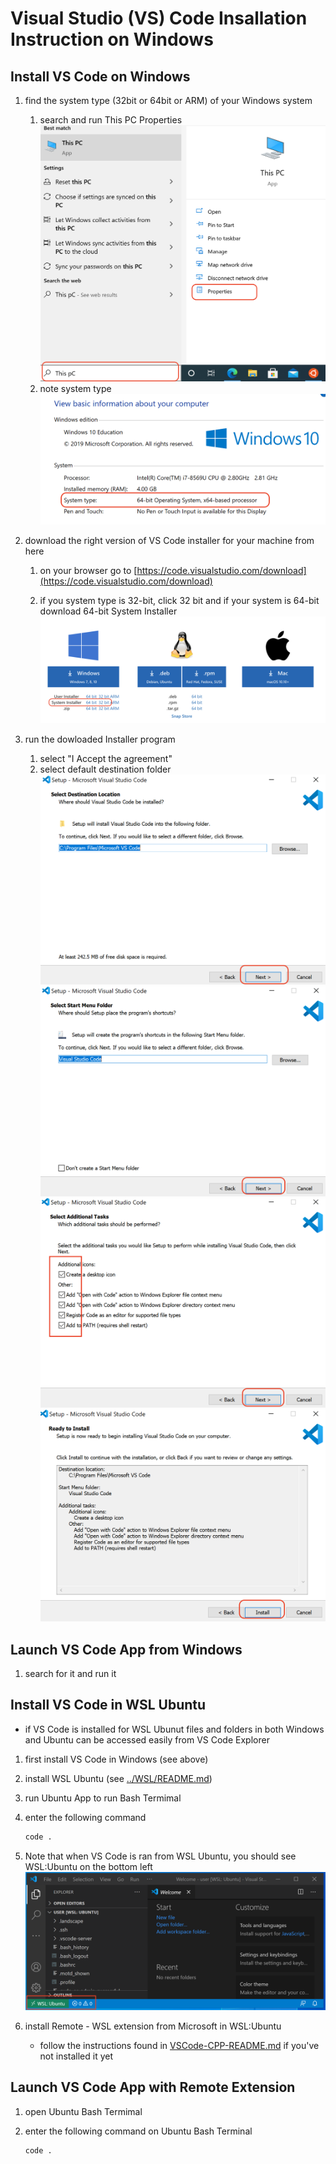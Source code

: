 # Visual Studio (VS) Code Insallation Instruction on Windows

## Install VS Code on Windows

1. find the system type (32bit or 64bit or ARM) of your Windows system
    1. search and run This PC Properties
    ![This PC Properties](PCProperties.png)
    2. note system type
    ![System Type](SystemType.png)

2. download the right version of VS Code installer for your machine from here
    1. on your browser go to [https://code.visualstudio.com/download](https://code.visualstudio.com/download)

    2. if you system type is 32-bit, click 32 bit and if your system is 64-bit download 64-bit System Installer
    ![VS Code Installer](CodeInstaller.png)

3. run the dowloaded Installer program
    1. select "I Accept the agreement"
    2. select default destination folder
    ![Destination](CodeDestination.png)
    ![Start Menu](StartMenu.png)
    ![Additional Tasks](AdditionalTasks.png)
    ![Install](InstallStep.png)

## Launch VS Code App from Windows

1. search for it and run it

## Install VS Code in WSL Ubuntu

- if VS Code is installed for WSL Ubunut files and folders in both Windows and Ubuntu can be accessed easily from VS Code Explorer

1. first install VS Code in Windows (see above)
2. install WSL Ubuntu (see [../WSL/README.md](../WSL/README.md))
3. run Ubuntu App to run Bash Termimal
4. enter the following command

    ```bash
    code .
    ```

5. Note that when VS Code is ran from WSL Ubuntu, you should see WSL:Ubuntu on the bottom left
    ![WSL:Ubuntu](WSL-Code.png)

6. install Remote - WSL extension from Microsoft in WSL:Ubuntu
    - follow the instructions found in [VSCode-CPP-README.md](VSCode-CPP-README.md) if you've not installed it yet

## Launch VS Code App with Remote Extension

1. open Ubuntu Bash Termimal
2. enter the following command on Ubuntu Bash Terminal

    ```bash
    code .
    ```
